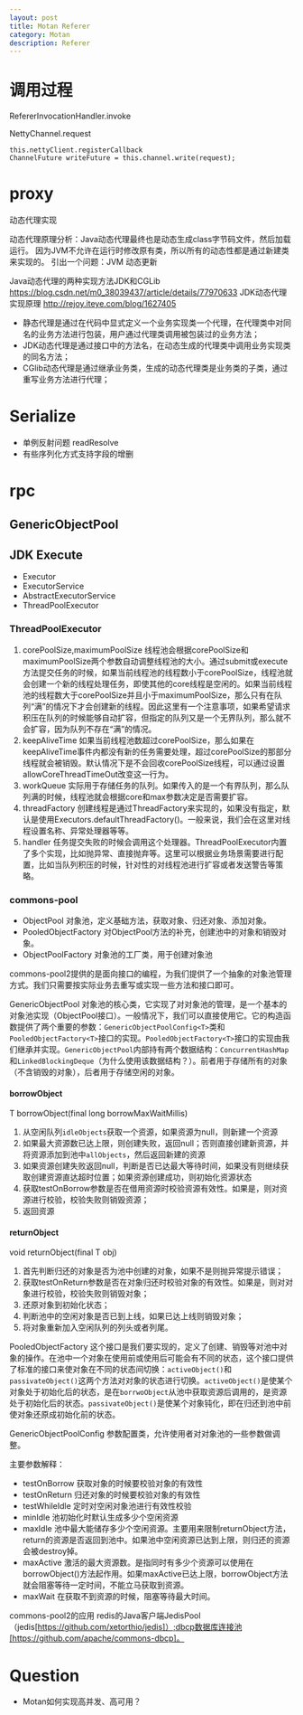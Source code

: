 ```yaml
---
layout: post
title: Motan Referer
category: Motan
description: Referer
---
```


# 调用过程

RefererInvocationHandler.invoke

NettyChannel.request

    this.nettyClient.registerCallback
    ChannelFuture writeFuture = this.channel.write(request);

# proxy
动态代理实现

动态代理原理分析：Java动态代理最终也是动态生成class字节码文件，然后加载运行。
因为JVM不允许在运行时修改原有类，所以所有的动态性都是通过新建类来实现的。 引出一个问题：JVM 动态更新

Java动态代理的两种实现方法JDK和CGLib https://blog.csdn.net/m0_38039437/article/details/77970633
JDK动态代理实现原理 http://rejoy.iteye.com/blog/1627405

* 静态代理是通过在代码中显式定义一个业务实现类一个代理，在代理类中对同名的业务方法进行包装，用户通过代理类调用被包装过的业务方法；
* JDK动态代理是通过接口中的方法名，在动态生成的代理类中调用业务实现类的同名方法；
* CGlib动态代理是通过继承业务类，生成的动态代理类是业务类的子类，通过重写业务方法进行代理；

# Serialize
* 单例反射问题 readResolve
* 有些序列化方式支持字段的增删

# rpc

## GenericObjectPool

## JDK Execute
* Executor
* ExecutorService
* AbstractExecutorService
* ThreadPoolExecutor

### ThreadPoolExecutor
1. corePoolSize,maximumPoolSize 线程池会根据corePoolSize和maximumPoolSize两个参数自动调整线程池的大小。通过submit或execute方法提交任务的时候，如果当前线程池的线程数小于corePoolSize，线程池就会创建一个新的线程处理任务，即使其他的core线程是空闲的。如果当前线程池的线程数大于corePoolSize并且小于maximumPoolSize，那么只有在队列“满”的情况下才会创建新的线程。因此这里有一个注意事项，如果希望请求积压在队列的时候能够自动扩容，但指定的队列又是一个无界队列，那么就不会扩容，因为队列不存在“满”的情况。
2. keepAliveTime 如果当前线程池数超过corePoolSize，那么如果在keepAliveTime事件内都没有新的任务需要处理，超过corePoolSize的那部分线程就会被销毁。默认情况下是不会回收corePoolSize线程，可以通过设置allowCoreThreadTimeOut改变这一行为。
3. workQueue 实际用于存储任务的队列。如果传入的是一个有界队列，那么队列满的时候，线程池就会根据core和max参数决定是否需要扩容。
4. threadFactory 创建线程是通过ThreadFactory来实现的，如果没有指定，默认是使用Executors.defaultThreadFactory()。一般来说，我们会在这里对线程设置名称、异常处理器等等。
5. handler 任务提交失败的时候会调用这个处理器。ThreadPoolExecutor内置了多个实现，比如抛异常、直接抛弃等。这里可以根据业务场景需要进行配置，比如当队列积压的时候，针对性的对线程池进行扩容或者发送警告等策略。

### commons-pool
* ObjectPool 对象池，定义基础方法，获取对象、归还对象、添加对象。
* PooledObjectFactory 对ObjectPool方法的补充，创建池中的对象和销毁对象。
* ObjectPoolFactory 对象池的工厂类，用于创建对象池

commons-pool2提供的是面向接口的编程，为我们提供了一个抽象的对象池管理方式。我们只需要按实际业务去重写或实现一些方法和接口即可。

GenericObjectPool
对象池的核心类，它实现了对对象池的管理，是一个基本的对象池实现（ObjectPool接口）。一般情况下，我们可以直接使用它。它的构造函数提供了两个重要的参数：`GenericObjectPoolConfig<T>`类和`PooledObjectFactory<T>`接口的实现。`PooledObjectFactory<T>`接口的实现由我们继承并实现。`GenericObjectPool`内部持有两个数据结构：`ConcurrentHashMap`和`LinkedBlockingDeque`（为什么使用该数据结构？）。前者用于存储所有的对象（不含销毁的对象），后者用于存储空闲的对象。

#### borrowObject
T borrowObject(final long borrowMaxWaitMillis)
1. 从空闲队列`idleObjects`获取一个资源，如果资源为null，则新建一个资源
2. 如果最大资源数已达上限，则创建失败，返回null；否则直接创建新资源，并将资源添加到池中`allObjects`，然后返回新建的资源
3. 如果资源创建失败返回null，判断是否已达最大等待时间，如果没有则继续获取创建资源直达超时位置；如果资源创建成功，则初始化资源状态
4. 获取testOnBorrow参数是否在借用资源时校验资源有效性。如果是，则对资源进行校验，校验失败则销毁资源；
5. 返回资源

#### returnObject
void returnObject(final T obj)
1. 首先判断归还的对象是否为池中创建的对象，如果不是则抛异常提示错误；
2. 获取testOnReturn参数是否在对象归还时校验对象的有效性。如果是，则对对象进行校验，校验失败则销毁对象；
3. 还原对象到初始化状态；
4. 判断池中的空闲对象是否已到上线，如果已达上线则销毁对象；
5. 将对象重新加入空闲队列的列头或者列尾。

PooledObjectFactory
这个接口是我们要实现的，定义了创建、销毁等对池中对象的操作。在池中一个对象在使用前或使用后可能会有不同的状态，这个接口提供了标准的接口来使对象在不同的状态间切换：`activeObject()`和`passivateObject()`这两个方法对对象的状态进行切换。`activeObject()`是使某个对象处于初始化后的状态，是在`borrwoObject`从池中获取资源后调用的，是资源处于初始化后的状态。`passivateObject()`是使某个对象钝化，即在归还到池中前使对象还原成初始化前的状态。

GenericObjectPoolConfig
参数配置类，允许使用者对对象池的一些参数做调整。

主要参数解释：
* testOnBorrow 获取对象的时候要校验对象的有效性
* testOnReturn 归还对象的时候要校验对象的有效性
* testWhileIdle 定时对空闲对象池进行有效性校验
* minIdle 池初始化时默认生成多少个空闲资源
* maxIdle 池中最大能储存多少个空闲资源。主要用来限制returnObject方法，return的资源是否返回到池中。如果池中空闲资源已达到上限，则归还的资源会被destroy掉。
* maxActive 激活的最大资源数。是指同时有多少个资源可以使用在borrowObject()方法起作用。如果maxActive已达上限，borrowObject方法就会阻塞等待一定时间，不能立马获取到资源。
* maxWait 在获取不到资源的时候，阻塞等待最大时间。

commons-pool2的应用
redis的Java客户端JedisPool（jedis[https://github.com/xetorthio/jedis]）;dbcp数据库连接池[https://github.com/apache/commons-dbcp]。

# Question
* Motan如何实现高并发、高可用？











